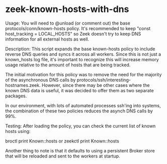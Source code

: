 # zeek-known-hosts-with-dns

Usage:
You will need to @unload (or comment out) the base protocols/conn/known-hosts
policy.  It's recommended to keep "const host_tracking = LOCAL_HOSTS" so
Zeek doesn't try to keep DNS information for all external hosts as well.

Description:
This script expands the base known-hosts policy to include reverse DNS queries
and syncs it across all workers.  Since this is not just a known_hosts log
file, it's important to recognize this will increase memory usage relative to
the amount of hosts that are being tracked.

The initial motivation for this policy was to remove the need for the majority
of the asynchronous DNS calls by protocols/ssh/interesting-hostnames.zeek.
However, since there may be other cases where the known DNS data is useful,
it was decided to offer them as two separate packages.

In our environment, with lots of automated processes ssh'ing into systems,
the combination of these two policies reduces the asynch DNS calls by 99%.

Testing:
After loading the policy, you can check the current list of known hosts using:

broctl print Known::hosts
or
zeekctl print Known::hosts

Another thing to note is that it defaults to using a persistent Broker store
that will be reloaded and sent to the workers at startup.


